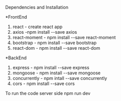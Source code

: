 

Dependencies and Installation 

*FrontEnd
1. react - create react app
2. axios -npm install --save axios
3. react-moment - npm install --save react-moment
4. bootstrap - npm install --save bootstrap
5. react-dom - npm install --save react-dom


*BackEnd
1. express - npm install --save express
2. mongoose - npm install --save mongoose
3. concurrently - npm intall --save concurrently
4. cors - npm install --save cors

To run the code server side
npm run dev
